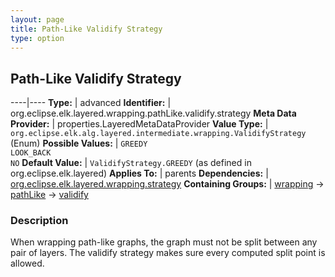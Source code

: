 ```yaml
---
layout: page
title: Path-Like Validify Strategy
type: option
---
```

## Path-Like Validify Strategy

----|----
**Type:** | advanced
**Identifier:** | org.eclipse.elk.layered.wrapping.pathLike.validify.strategy
**Meta Data Provider:** | properties.LayeredMetaDataProvider
**Value Type:** | `org.eclipse.elk.alg.layered.intermediate.wrapping.ValidifyStrategy` (Enum)
**Possible Values:** | `GREEDY`<br>`LOOK_BACK`<br>`NO`
**Default Value:** | `ValidifyStrategy.GREEDY` (as defined in org.eclipse.elk.layered)
**Applies To:** | parents
**Dependencies:** | [org.eclipse.elk.layered.wrapping.strategy](org-eclipse-elk-layered-wrapping-strategy)
**Containing Groups:** | [wrapping](org-eclipse-elk-layered-wrapping) -> [pathLike](org-eclipse-elk-layered-wrapping-pathLike) -> [validify](org-eclipse-elk-layered-wrapping-pathLike-validify)

### Description

When wrapping path-like graphs, the graph must not be split between any pair of layers. The validify strategy makes sure every computed split point is allowed.
